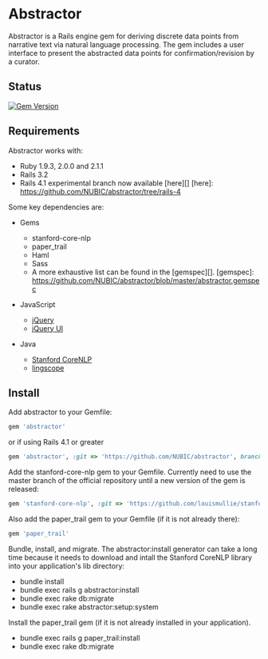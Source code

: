 Abstractor
====
Abstractor is a Rails engine gem for deriving discrete data points
from narrative text via natural language processing.  The gem includes
a user interface to present the abstracted data points for
confirmation/revision by a curator.

[YARD]: http://yardoc.org/
[rubydoc.info]: http://rubydoc.info/github/NUBIC/abstractor/master/file/README.md

## Status
[![Gem Version](https://badge.fury.io/rb/abstractor.svg)](http://badge.fury.io/rb/abstractor)

## Requirements

Abstractor works with:

* Ruby 1.9.3, 2.0.0 and 2.1.1
* Rails 3.2
* Rails 4.1 experimental branch now available [here][]
[here]: https://github.com/NUBIC/abstractor/tree/rails-4

Some key dependencies are:

* Gems
  * stanford-core-nlp
  * paper\_trail
  * Haml
  * Sass
  * A more exhaustive list can be found in the [gemspec][].
[gemspec]: https://github.com/NUBIC/abstractor/blob/master/abstractor.gemspec

* JavaScript
  * [jQuery](http://jquery.com/)
  * [jQuery UI](https://jqueryui.com/)

* Java
  * [Stanford CoreNLP](http://nlp.stanford.edu/software/corenlp.shtml)
  * [lingscope](http://sourceforge.net/projects/lingscope/)

## Install

Add abstractor to your Gemfile:

```ruby
gem 'abstractor'
```
or if using Rails 4.1 or greater

```ruby
gem 'abstractor', :git => 'https://github.com/NUBIC/abstractor', branch: 'rails-4'
```

Add the stanford-core-nlp gem to your Gemfile.  Currently need to use the master branch of the official repository until a new version of the gem is released:

```ruby
gem 'stanford-core-nlp', :git => 'https://github.com/louismullie/stanford-core-nlp', branch: 'master'
```

Also add the paper\_trail gem to your Gemfile (if it is not already there):

```ruby
gem 'paper_trail'
```

Bundle, install, and migrate.  The abstractor:install generator can take a long time because it needs to download and intall the Stanford CoreNLP library into your application's lib directory:

* bundle install
* bundle exec rails g abstractor:install
* bundle exec rake db:migrate
* bundle exec rake abstractor:setup:system

Install the paper\_trail gem (if it is not already installed in your application).

* bundle exec rails g paper_trail:install
* bundle exec rake db:migrate
